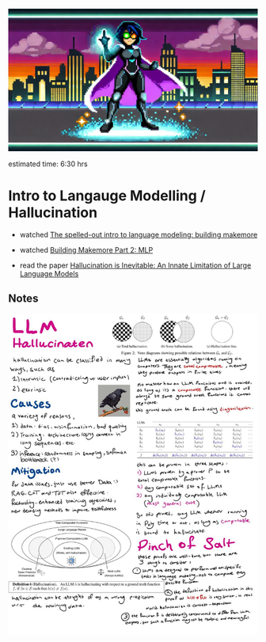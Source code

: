 ![alt text](image.png)

estimated time: 6:30 hrs

# Intro to Langauge Modelling / Hallucination

- watched [The spelled-out intro to language modeling: building makemore](https://www.youtube.com/watch?v=PaCmpygFfXo&list=PLAqhIrjkxbuWI23v9cThsA9GvCAUhRvKZ&index=2&t=3570s)

- watched [Building Makemore Part 2: MLP](https://www.youtube.com/watch?v=TCH_1BHY58I&list=PLAqhIrjkxbuWI23v9cThsA9GvCAUhRvKZ&index=4)

- read the paper [Hallucination is Inevitable: An Innate Limitation of Large Language Models](https://arxiv.org/abs/2401.11817)


## Notes

![alt text](1.jpg)